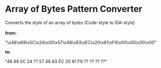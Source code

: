 # Array of Bytes Pattern Converter
 Converts the style of an array of bytes (Code-style to IDA-style)
</br></br>
__from:__

"\x48\x89\x5C\x24\x00\x57\x48\x83\xEC\x20\x81\xF9\x00\x00\x00\x00"

__to:__

"48 89 5C 24 ?? 57 48 83 EC 20 81 F9 ?? ?? ?? ??"
